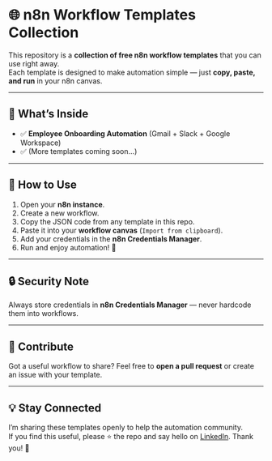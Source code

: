 # 🌐 n8n Workflow Templates Collection

This repository is a **collection of free n8n workflow templates** that you can use right away.  
Each template is designed to make automation simple — just **copy, paste, and run** in your n8n canvas.  

---

## 📂 What’s Inside  
- ✅ **Employee Onboarding Automation** (Gmail + Slack + Google Workspace)  
- ✅ (More templates coming soon…)  

---

## 🚀 How to Use  
1. Open your **n8n instance**.  
2. Create a new workflow.  
3. Copy the JSON code from any template in this repo.  
4. Paste it into your **workflow canvas** (`Import from clipboard`).  
5. Add your credentials in the **n8n Credentials Manager**.  
6. Run and enjoy automation! 🎉  

---

## 🔒 Security Note  
Always store credentials in **n8n Credentials Manager** — never hardcode them into workflows.  

---

## 🙌 Contribute  
Got a useful workflow to share? Feel free to **open a pull request** or create an issue with your template.  

---

## 💡 Stay Connected  
I’m sharing these templates openly to help the automation community.  
If you find this useful, please ⭐ the repo and say hello on [LinkedIn](https://www.linkedin.com/in/girma-w-a16429263). Thank you! 🙏  
